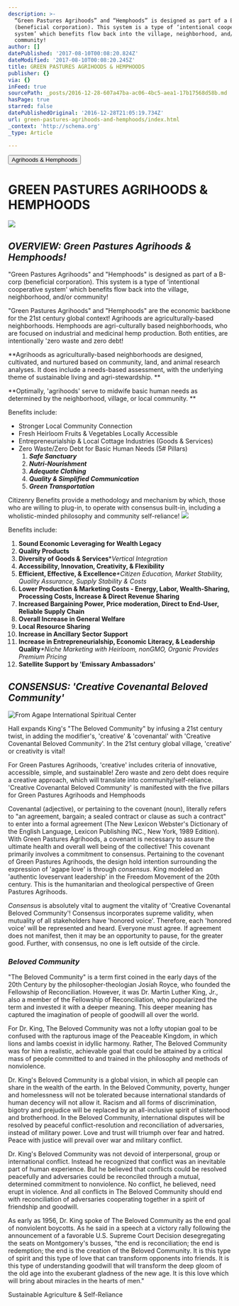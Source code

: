 ```yaml
---
description: >-
  “Green Pastures Agrihoods” and “Hemphoods” is designed as part of a B-corp
  (beneficial corporation). This system is a type of ‘intentional cooperative
  system’ which benefits flow back into the village, neighborhood, and/or
  community!
author: []
datePublished: '2017-08-10T00:08:20.824Z'
dateModified: '2017-08-10T00:08:20.245Z'
title: GREEN PASTURES AGRIHOODS & HEMPHOODS
publisher: {}
via: {}
inFeed: true
sourcePath: _posts/2016-12-28-607a47ba-ac06-4bc5-aea1-17b17568d58b.md
hasPage: true
starred: false
datePublishedOriginal: '2016-12-28T21:05:19.734Z'
url: green-pastures-agrihoods-and-hemphoods/index.html
_context: 'http://schema.org'
_type: Article

---
```

<button data-role="cta" style="">Agrihoods &amp; Hemphoods</button>

# **GREEN PASTURES AGRIHOODS & HEMPHOODS**
![](https://the-grid-user-content.s3-us-west-2.amazonaws.com/759975a1-a6ce-4935-b99c-1cec476e67a3.jpg)

## _OVERVIEW: Green Pastures Agrihoods & Hemphoods!_

"Green Pastures Agrihoods" and "Hemphoods" is designed as part of a B-corp (beneficial corporation). This system is a type of 'intentional cooperative system' which benefits flow back into the village, neighborhood, and/or community!

"Green Pastures Agrihoods" and "Hemphoods" are the economic backbone for the 21st century global context! Agrihoods are agriculturally-based neighborhoods. Hemphoods are agri-culturally based neighborhoods, who are focused on industrial and medicinal hemp production. Both entities, are intentionally 'zero waste and zero debt!

**Agrihoods as agriculturally-based neighborhoods are designed, cultivated, and nurtured based on community, land, and animal research analyses. It does include a
needs-based assessment, with the underlying theme of sustainable living and agri-stewardship. **

**Optimally, 'agrihoods' serve to midwife basic human needs as determined by the neighborhood, village, or local community. **

Benefits include:

* Stronger Local Community Connection
* Fresh Heirloom Fruits & Vegetables Locally Accessible
* Entrepreneurialship & Local Cottage Industries (Goods & Services)
* Zero Waste/Zero Debt for Basic Human Needs (5\# Pillars)
  1. _**Safe Sanctuary**_
  2. _**Nutri-Nourishment**_
  3. _**Adequate Clothing**_
  4. _**Quality & Simplified Communication**_
  5. _**Green Transportation**_

Citizenry Benefits provide a methodology and mechanism by which, those who are willing to plug-in, to operate with consensus built-in, including a wholistic-minded philosophy and community self-reliance! ![](https://the-grid-user-content.s3-us-west-2.amazonaws.com/e37502cf-6e79-4d3e-82ca-5473c152c867.jpg)

Benefits include:

1. **Sound Economic Leveraging for Wealth Legacy**
2. **Quality Products**
3. **Diversity of Goods & Services**\*_Vertical Integration_
4. **Accessibility, Innovation, Creativity, & Flexibility**
5. **Efficient, Effective, & Excellence**_\*Citizen Education, Market Stability, Quality Assurance, Supply Stability & Costs_
6. **Lower Production & Marketing Costs - Energy, Labor, Wealth-Sharing, Processing Costs, Increase & Direct Revenue Sharing**
7. **Increased Bargaining Power, Price moderation, Direct to End-User, Reliable Supply Chain**
8. **Overall Increase in General Welfare**
9. **Local Resource Sharing**
10. **Increase in Ancillary Sector Support**
11. **Increase in Entrepreneurialship, Economic Literacy, & Leadership Quality**_\*Niche Marketing with Heirloom, nonGMO, Organic Provides Premium Pricing_
12. **Satellite Support by 'Emissary Ambassadors'**

## _**CONSENSUS: 'Creative Covenantal Beloved Community'**_
![From Agape International Spiritual Center](https://s3-us-west-2.amazonaws.com/the-grid-img/p/a6412330765fd51135044d816a17e1e18936ce17.jpg)

Hall expands King's "The Beloved Community" by infusing a 21st century twist, in adding the modifier's, 'creative' & 'covenantal' with 'Creative Covenantal Beloved Community'. In the 21st century global village, 'creative' or creativity is vital! 

For Green Pastures Agrihoods, 'creative' includes criteria of innovative, accessible, simple, and sustainable! Zero waste and zero debt does require a creative approach, which will translate into community/self-reliance. 'Creative Covenantal Beloved Community' is manifested with the five pillars for Green Pastures Agrihoods and Hemphoods

Covenantal (adjective), or pertaining to the covenant (noun), literally refers to "an agreement, bargain; a sealed contract or clause as such a contract" to enter into a formal agreement (The New Lexicon Webster's Dictionary of the English Language, Lexicon Publishing INC., New York, 1989 Edition). With Green Pastures Agrihoods, a covenant is necessary to assure the ultimate health and overall well being of the collective! This covenant primarily involves a commitment to consensus. Pertaining to the covenant of Green Pastures Agrihoods, the design hold intention surrounding the expression of 'agape love' is through _consensus_. King modeled an 'authentic loveservant leadership' in the Freedom Movement of the 20th century. This is the humanitarian and theological perspective of Green Pastures Agrihoods.

_Consensus_ is absolutely vital to augment the vitality of 'Creative Covenantal Beloved Community'! Consensus incorporates supreme validity, when mutuality of all stakeholders have 'honored voice'. Therefore, each 'honored voice' will be represented and heard. Everyone must agree. If agreement does not manifest, then it may be an opportunity to pause, for the greater good. Further, with consensus, no one is left outside of the circle.

### _Beloved Community_

"The Beloved Community" is a term first coined in the early days of the 20th Century by the philosopher-theologian Josiah Royce, who founded the Fellowship of Reconciliation. However, it was Dr. Martin Luther King, Jr., also a member of the Fellowship of Reconciliation, who popularized the term and invested it with a deeper meaning. This deeper meaning has captured the imagination of people of goodwill all over the world.

For Dr. King, The Beloved Community was not a lofty utopian goal to be confused with the rapturous image of the Peaceable Kingdom, in which lions and lambs coexist in idyllic harmony. Rather, The Beloved Community was for him a realistic, achievable goal that could be attained by a critical mass of people committed to and trained in the philosophy and methods of nonviolence.

Dr. King's Beloved Community is a global vision, in which all people can share in the wealth of the earth. In the Beloved Community, poverty, hunger and homelessness will not be tolerated because international standards of human decency will not allow it. Racism and all forms of discrimination, bigotry and prejudice will be replaced by an all-inclusive spirit of sisterhood and brotherhood. In the Beloved Community, international disputes will be resolved by peaceful conflict-resolution and reconciliation of adversaries, instead of military power. Love and trust will triumph over fear and hatred. Peace with justice will prevail over war and military conflict.

Dr. King's Beloved Community was not devoid of interpersonal, group or international conflict. Instead he recognized that conflict was an inevitable part of human experience. But he believed that conflicts could be resolved peacefully and adversaries could be reconciled through a mutual, determined commitment to nonviolence. No conflict, he believed, need erupt in violence. And all conflicts in The Beloved Community should end with reconciliation of adversaries cooperating together in a spirit of friendship and goodwill.

As early as 1956, Dr. King spoke of The Beloved Community as the end goal of nonviolent boycotts. As he said in a speech at a victory rally following the announcement of a favorable U.S. Supreme Court Decision desegregating the seats on Montgomery's busses, "the end is reconciliation; the end is redemption; the end is the creation of the Beloved Community. It is this type of spirit and this type of love that can transform opponents into friends. It is this type of understanding goodwill that will transform the deep gloom of the old age into the exuberant gladness of the new age. It is this love which will bring about miracles in the hearts of men."

Sustainable Agriculture & Self-Reliance